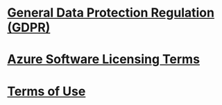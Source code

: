 
# [General Data Protection Regulation (GDPR)](gdpr.md)
# [Azure Software Licensing Terms](/legal/information-protection/software-license-terms)
# [Terms of Use](/legal/termsofuse)

<!--## [Basque](software-license-terms-eu-es.md)-->
<!--## [Bulgarian](software-license-terms-bg-bg.md)-->
<!--## [Catalan ](software-license-terms-ca-es.md)-->
<!--## [Chinese - Simplified](software-license-terms-zh-tw.md)-->
<!--## [Chinese - Traditional](software-license-terms-zh-cn.md)-->
<!--## [Croatian](software-license-terms-hr-hr.md)-->
<!--## [Czech](software-license-terms-cs-cz.md)-->
<!--## [Danish](software-license-terms-da-dk.md)-->
<!--## [Dutch](software-license-terms-nl-nl.md)-->
<!--## [Estonian](software-license-terms-et-ee.md)-->
<!--## [Finnish](software-license-terms-fi-fi.md)-->
<!--## [French](software-license-terms-fr-fr.md)-->
<!--## [Galician](software-license-terms-gl-es.md)-->
<!--## [German](software-license-terms-de-de.md)
<!--## [Greek](software-license-terms-el-gr.md)-->
<!--## [Hindi](software-license-terms-hi-in.md)-->
<!--## [Hungarian](software-license-terms-hu-hu.md)-->
<!--## [Indonesian](software-license-terms-id-id.md)-->
<!--## [Italian](software-license-terms-it-it.md)-->
<!--## [Japanese](software-license-terms-ja-jp.md)-->
<!--## [Kazakh](software-license-terms-kk-kz.md)-->
<!--## [Korean](software-license-terms-ko-kr.md)-->
<!--## [Latvian](software-license-terms-lv-lv.md)-->
<!--## [Lithuanian](software-license-terms-lt-lt.md)-->
<!--## [Malay](software-license-terms-ms-my.md)-->
<!--## [Norwegian](software-license-terms-nb-no.md)-->
<!--## [Polish](software-license-terms-pl-pl.md)-->
<!--## [Portuguese - Brazil](software-license-terms-pt-br.md)-->
<!--## [Portuguese - Portugal](software-license-terms-pt-pt.md)-->
<!--## [Romanian](software-license-terms-ro-ro.md)-->
<!--## [Russian](software-license-terms-ru-ru.md)-->
<!--## [Serbian - Cyrillic](software-license-terms-cy-sr-sp.md)-->
<!--## [Serbian - Latin](software-license-terms-lt-sr-sp.md)-->
<!--## [Slovak](software-license-terms-sk-sk.md)-->
<!--## [Slovenian](software-license-terms-sl-si.md)-->
<!--## [Spanish](software-license-terms-es-es.md)-->
<!--## [Swedish](software-license-terms-sv-se.md)-->
<!--## [Thai](software-license-terms-th-th.md)-->
<!--## [Turkish](software-license-terms-tr-tr.md)-->
<!--## [Ukrainian](software-license-terms-uk-ua.md)-->
<!--## [Valencian](software-license-terms-val.md)-->
<!--## [Vietnamese](software-license-terms-vi-vn.md)-->
